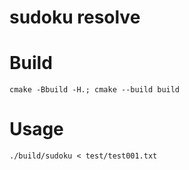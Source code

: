 # sudoku resolve

# Build
``
cmake -Bbuild -H.; cmake --build build
``

# Usage
``
./build/sudoku < test/test001.txt
``

